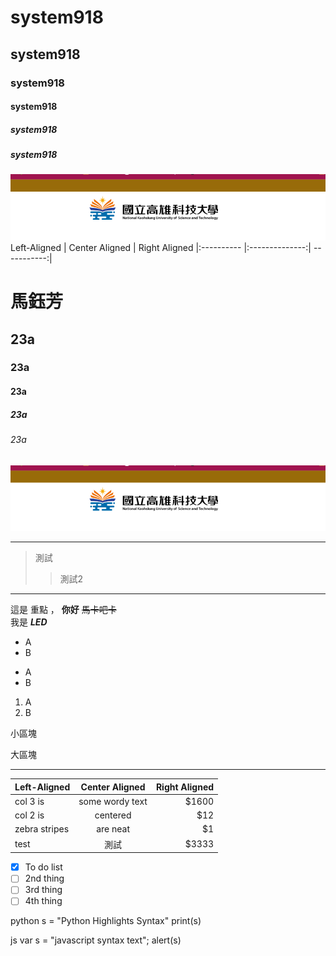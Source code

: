 # system918
## system918
### system918
#### system918
##### system918
##### system918
![NKUST](nkust.png "高科大")
Left-Aligned | Center Aligned | Right Aligned
|:---------- |:--------------:|  -----------:|


# 馬鈺芳
## 23a
### 23a
#### 23a
##### 23a
###### 23a

![NKUST](nkust.png '高科大')

---
> 測試
>> 測試2  
***

這是 重點 ， **你好** ~~馬卡吧卡~~  
我是 ***LED***  
 * A
 * B  

 - A  
 - B


 1. A
 2. B 

 小區塊  

 

 大區塊
 
  
---

| Left-Aligned | Center Aligned | Right Aligned |
| :-------- |:--------:| ----------:|
| col 3 is | some wordy text | $1600 |
| col 2 is | centered | $12 |
| zebra stripes | are neat | $1 |
| test | 測試 | $3333 |

- [x] To do list
- [ ] 2nd thing
- [ ] 3rd thing
- [ ] 4th thing

python
s = "Python Highlights Syntax"
print(s) 

js
var s = "javascript syntax text";
alert(s)
